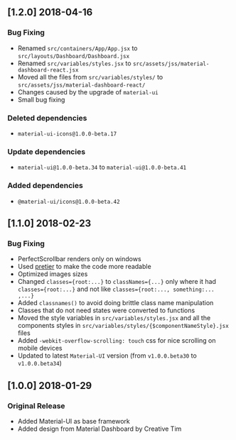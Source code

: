 ## [1.2.0] 2018-04-16
### Bug Fixing
- Renamed `src/containers/App/App.jsx` to `src/layouts/Dashboard/Dashboard.jsx`
- Renamed `src/variables/styles.jsx` to `src/assets/jss/material-dashboard-react.jsx`
- Moved all the files from `src/variables/styles/` to `src/assets/jss/material-dashboard-react/`
- Changes caused by the upgrade of `material-ui`
- Small bug fixing
### Deleted dependencies
- `material-ui-icons@1.0.0-beta.17`
### Update dependencies
- `material-ui@1.0.0-beta.34` to `material-ui@1.0.0-beta.41`
### Added dependencies
- `@material-ui/icons@1.0.0-beta.42`

## [1.1.0] 2018-02-23
### Bug Fixing
- PerfectScrollbar renders only on windows
- Used [pretier](https://github.com/prettier/prettier) to make the code more readable
- Optimized images sizes
- Changed `classes={root:...}` to `classNames={...}` only where it had `classes={root:...}` and not like `classes={root:..., something:... ,...}`
- Added `classnames()` to avoid doing brittle class name manipulation
- Classes that do not need states were converted to functions
- Moved the style variables in `src/variables/styles.jsx` and all the components styles in `src/variables/styles/{$componentNameStyle}.jsx` files
- Added `-webkit-overflow-scrolling: touch` css for nice scrolling on mobile devices
- Updated to latest `Material-UI` version (from `v1.0.0.beta30` to `v1.0.0.beta34`)

## [1.0.0] 2018-01-29
### Original Release
- Added Material-UI as base framework
- Added design from Material Dashboard by Creative Tim
